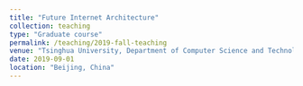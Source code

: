 ```yaml
---
title: "Future Internet Architecture"
collection: teaching
type: "Graduate course"
permalink: /teaching/2019-fall-teaching
venue: "Tsinghua University, Department of Computer Science and Technology"
date: 2019-09-01
location: "Beijing, China"
---
```


<!-- This is a description of a teaching experience. You can use markdown like any other post.

Heading 1
======

Heading 2
======

Heading 3
====== -->